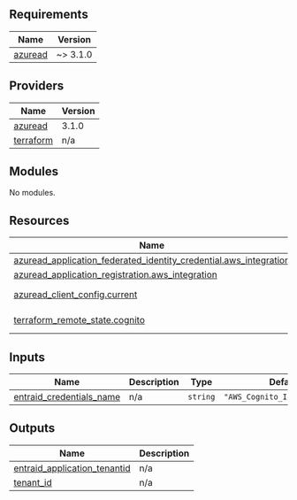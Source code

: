 <!-- BEGIN_TF_DOCS -->
## Requirements

| Name | Version |
|------|---------|
| <a name="requirement_azuread"></a> [azuread](#requirement\_azuread) | ~> 3.1.0 |

## Providers

| Name | Version |
|------|---------|
| <a name="provider_azuread"></a> [azuread](#provider\_azuread) | 3.1.0 |
| <a name="provider_terraform"></a> [terraform](#provider\_terraform) | n/a |

## Modules

No modules.

## Resources

| Name | Type |
|------|------|
| [azuread_application_federated_identity_credential.aws_integration](https://registry.terraform.io/providers/hashicorp/azuread/latest/docs/resources/application_federated_identity_credential) | resource |
| [azuread_application_registration.aws_integration](https://registry.terraform.io/providers/hashicorp/azuread/latest/docs/resources/application_registration) | resource |
| [azuread_client_config.current](https://registry.terraform.io/providers/hashicorp/azuread/latest/docs/data-sources/client_config) | data source |
| [terraform_remote_state.cognito](https://registry.terraform.io/providers/hashicorp/terraform/latest/docs/data-sources/remote_state) | data source |

## Inputs

| Name | Description | Type | Default | Required |
|------|-------------|------|---------|:--------:|
| <a name="input_entraid_credentials_name"></a> [entraid\_credentials\_name](#input\_entraid\_credentials\_name) | n/a | `string` | `"AWS_Cognito_Identity_Pool"` | no |

## Outputs

| Name | Description |
|------|-------------|
| <a name="output_entraid_application_tenantid"></a> [entraid\_application\_tenantid](#output\_entraid\_application\_tenantid) | n/a |
| <a name="output_tenant_id"></a> [tenant\_id](#output\_tenant\_id) | n/a |
<!-- END_TF_DOCS -->
